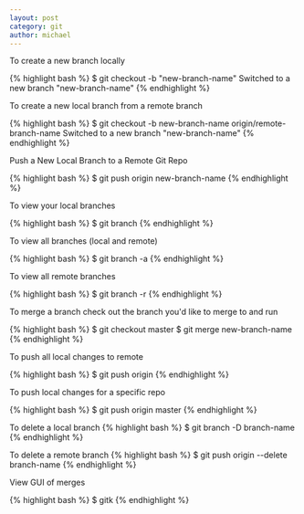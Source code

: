 ```yaml
---
layout: post
category: git
author: michael
---
```


To create a new branch locally

{% highlight bash %}
$ git checkout -b "new-branch-name"
Switched to a new branch "new-branch-name"
{% endhighlight %}


To create a new local branch from a remote branch

{% highlight bash %}
$ git checkout -b new-branch-name origin/remote-branch-name
Switched to a new branch "new-branch-name"
{% endhighlight %}

Push a New Local Branch to a Remote Git Repo

{% highlight bash %}
$ git push origin new-branch-name
{% endhighlight %}


To view your local branches

{% highlight bash %}
$ git branch
{% endhighlight %}


To view all branches (local and remote)

{% highlight bash %}
$ git branch -a
{% endhighlight %}

To view all remote branches 

{% highlight bash %}
$ git branch -r
{% endhighlight %}

To merge a branch check out the branch you'd like to merge to and run

{% highlight bash %}
$ git checkout master
$ git merge new-branch-name
{% endhighlight %}

To push all local changes to remote

{% highlight bash %}
$ git push origin
{% endhighlight %}

To push local changes for a specific repo

{% highlight bash %}
$ git push origin master
{% endhighlight %}

To delete a local branch
{% highlight bash %}
$ git branch -D branch-name
{% endhighlight %}

To delete a remote branch
{% highlight bash %}
$ git push origin --delete branch-name
{% endhighlight %}

View GUI of merges

{% highlight bash %}
$ gitk
{% endhighlight %}
